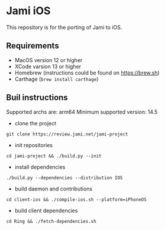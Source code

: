 # Jami iOS

This repository is for the porting of Jami to iOS.

## Requirements

- MacOS version 12 or higher
- XCode varsion 13 or higher
- Homebrew (instructions could be found on https://brew.sh)
- Carthage (```brew install carthage```)

## Buil instructions

Supported archs are: arm64
Minimum supported version: 14.5

- clone the project

```git clone https://review.jami.net/jami-project```

- init repositories

```cd jami-project && ./build.py --init```

- install dependencies

```./build.py --dependencies --distribution IOS```

- build daemon and contributions

```cd client-ios && ./compile-ios.sh --platform=iPhoneOS```

- build client dependencies

```cd Ring && ./fetch-dependencies.sh```
